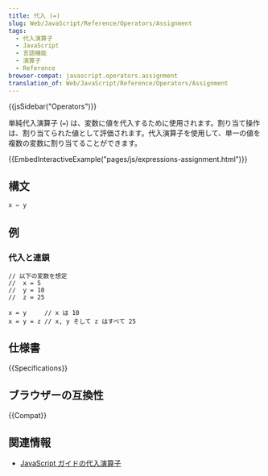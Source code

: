 ```yaml
---
title: 代入 (=)
slug: Web/JavaScript/Reference/Operators/Assignment
tags:
  - 代入演算子
  - JavaScript
  - 言語機能
  - 演算子
  - Reference
browser-compat: javascript.operators.assignment
translation_of: Web/JavaScript/Reference/Operators/Assignment
---
```

{{jsSidebar("Operators")}}

単純代入演算子 (`=`) は、変数に値を代入するために使用されます。割り当て操作は、割り当てられた値として評価されます。代入演算子を使用して、単一の値を複数の変数に割り当てることができます。

{{EmbedInteractiveExample("pages/js/expressions-assignment.html")}}

## 構文

```js
x = y
```

## 例

### 代入と連鎖

```ja
// 以下の変数を想定
//  x = 5
//  y = 10
//  z = 25

x = y     // x は 10
x = y = z // x, y そして z はすべて 25
```

## 仕様書

{{Specifications}}

## ブラウザーの互換性

{{Compat}}

## 関連情報

- [JavaScript ガイドの代入演算子](/ja/docs/Web/JavaScript/Guide/Expressions_and_Operators#assignment)
